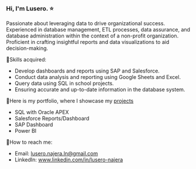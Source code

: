 ### Hi, I'm Lusero. ⭐

Passionate about leveraging data to drive organizational success. Experienced in database management, ETL processes, data assurance, and database administration within the context of a non-profit organization. Proficient in crafting insightful reports and data visualizations to aid decision-making.

💠Skills acquired: 
  - Develop dashboards and reports using SAP and Salesforce.
  - Conduct data analysis and reporting using Google Sheets and Excel.
  - Query data using SQL in school projects.
  - Ensuring accurate and up-to-date information in the database system.

💠Here is my portfolio, where I showcase my [projects](https://github.com/LuseroNajera/Projects/blob/main/README.md)
  - SQL with Oracle APEX 
  - Salesforce Reports/Dashboard
  - SAP Dashboard
  - Power BI 

💠How to reach me:
  - Email: lusero.najera.ln@gmail.com
  - LinkedIn: www.linkedin.com/in/lusero-najera
    
